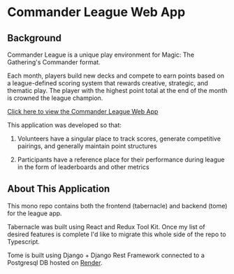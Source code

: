 # Commander League Web App

## Background

Commander League is a unique play environment for Magic: The Gathering's Commander format.

Each month, players build new decks and compete to earn points based on a league-defined scoring system that rewards creative, strategic, and thematic play. The player with the highest point total at the end of the month is crowned the league champion.

[Click here to view the Commander League Web App](https://mtg-commander-league.xyz/)


This application was developed so that:

1. Volunteers have a singular place to track scores, generate competitive pairings, and generally maintain point structures

2. Participants have a reference place for their performance during league in the form of leaderboards and other metrics

## About This Application

This mono repo contains both the frontend (tabernacle) and backend (tome) for the league app. 

Tabernacle was built using React and Redux Tool Kit. Once my list of desired features is complete I'd like to migrate this whole side of the repo to Typescript.

Tome is built using Django + Django Rest Framework connected to a Postgresql DB hosted on [Render](https://render.com/).



